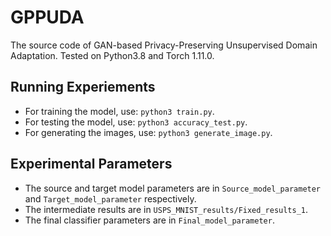 # GPPUDA

The source code of GAN-based Privacy-Preserving Unsupervised Domain Adaptation.
Tested on Python3.8 and Torch 1.11.0.

## Running Experiements

* For training the model, use: `python3 train.py`.
* For testing the model, use: `python3 accuracy_test.py`.
* For generating the images, use: `python3 generate_image.py`. 

## Experimental Parameters

* The source and target model parameters are in `Source_model_parameter` and `Target_model_parameter` respectively.
* The intermediate results are in `USPS_MNIST_results/Fixed_results_1`.
* The final classifier parameters are in `Final_model_parameter`.





